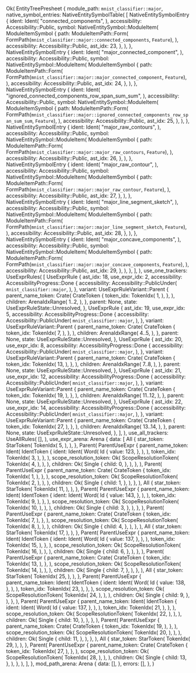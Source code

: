 Ok(
    EntityTreePresheet {
        module_path: `mnist_classifier::major`,
        native_symbol_entries: NativeEntitySymbolTable(
            [
                NativeEntitySymbolEntry {
                    ident: Ident(
                        "connected_components",
                    ),
                    accessibility: Accessibility::Public,
                    symbol: NativeEntitySymbol::ModuleItem(
                        ModuleItemSymbol {
                            path: ModuleItemPath::Form(
                                FormPath(`mnist_classifier::major::connected_components`, `Feature`),
                            ),
                            accessibility: Accessibility::Public,
                            ast_idx: 23,
                        },
                    ),
                },
                NativeEntitySymbolEntry {
                    ident: Ident(
                        "major_connected_component",
                    ),
                    accessibility: Accessibility::Public,
                    symbol: NativeEntitySymbol::ModuleItem(
                        ModuleItemSymbol {
                            path: ModuleItemPath::Form(
                                FormPath(`mnist_classifier::major::major_connected_component`, `Feature`),
                            ),
                            accessibility: Accessibility::Public,
                            ast_idx: 24,
                        },
                    ),
                },
                NativeEntitySymbolEntry {
                    ident: Ident(
                        "ignored_connected_components_row_span_sum_sum",
                    ),
                    accessibility: Accessibility::Public,
                    symbol: NativeEntitySymbol::ModuleItem(
                        ModuleItemSymbol {
                            path: ModuleItemPath::Form(
                                FormPath(`mnist_classifier::major::ignored_connected_components_row_span_sum_sum`, `Feature`),
                            ),
                            accessibility: Accessibility::Public,
                            ast_idx: 25,
                        },
                    ),
                },
                NativeEntitySymbolEntry {
                    ident: Ident(
                        "major_raw_contours",
                    ),
                    accessibility: Accessibility::Public,
                    symbol: NativeEntitySymbol::ModuleItem(
                        ModuleItemSymbol {
                            path: ModuleItemPath::Form(
                                FormPath(`mnist_classifier::major::major_raw_contours`, `Feature`),
                            ),
                            accessibility: Accessibility::Public,
                            ast_idx: 26,
                        },
                    ),
                },
                NativeEntitySymbolEntry {
                    ident: Ident(
                        "major_raw_contour",
                    ),
                    accessibility: Accessibility::Public,
                    symbol: NativeEntitySymbol::ModuleItem(
                        ModuleItemSymbol {
                            path: ModuleItemPath::Form(
                                FormPath(`mnist_classifier::major::major_raw_contour`, `Feature`),
                            ),
                            accessibility: Accessibility::Public,
                            ast_idx: 27,
                        },
                    ),
                },
                NativeEntitySymbolEntry {
                    ident: Ident(
                        "major_line_segment_sketch",
                    ),
                    accessibility: Accessibility::Public,
                    symbol: NativeEntitySymbol::ModuleItem(
                        ModuleItemSymbol {
                            path: ModuleItemPath::Form(
                                FormPath(`mnist_classifier::major::major_line_segment_sketch`, `Feature`),
                            ),
                            accessibility: Accessibility::Public,
                            ast_idx: 28,
                        },
                    ),
                },
                NativeEntitySymbolEntry {
                    ident: Ident(
                        "major_concave_components",
                    ),
                    accessibility: Accessibility::Public,
                    symbol: NativeEntitySymbol::ModuleItem(
                        ModuleItemSymbol {
                            path: ModuleItemPath::Form(
                                FormPath(`mnist_classifier::major::major_concave_components`, `Feature`),
                            ),
                            accessibility: Accessibility::Public,
                            ast_idx: 29,
                        },
                    ),
                },
            ],
        ),
        use_one_trackers: UseExprRules(
            [
                UseExprRule {
                    ast_idx: 18,
                    use_expr_idx: 2,
                    accessibility: AccessibilityProgress::Done {
                        accessibility: Accessibility::PublicUnder(
                            `mnist_classifier::major`,
                        ),
                    },
                    variant: UseExprRuleVariant::Parent {
                        parent_name_token: Crate(
                            CrateToken {
                                token_idx: TokenIdx(
                                    1,
                                ),
                            },
                        ),
                        children: ArenaIdxRange(
                            1..2,
                        ),
                    },
                    parent: None,
                    state: UseExprRuleState::Unresolved,
                },
                UseExprRule {
                    ast_idx: 19,
                    use_expr_idx: 5,
                    accessibility: AccessibilityProgress::Done {
                        accessibility: Accessibility::PublicUnder(
                            `mnist_classifier::major`,
                        ),
                    },
                    variant: UseExprRuleVariant::Parent {
                        parent_name_token: Crate(
                            CrateToken {
                                token_idx: TokenIdx(
                                    7,
                                ),
                            },
                        ),
                        children: ArenaIdxRange(
                            4..5,
                        ),
                    },
                    parent: None,
                    state: UseExprRuleState::Unresolved,
                },
                UseExprRule {
                    ast_idx: 20,
                    use_expr_idx: 8,
                    accessibility: AccessibilityProgress::Done {
                        accessibility: Accessibility::PublicUnder(
                            `mnist_classifier::major`,
                        ),
                    },
                    variant: UseExprRuleVariant::Parent {
                        parent_name_token: Crate(
                            CrateToken {
                                token_idx: TokenIdx(
                                    13,
                                ),
                            },
                        ),
                        children: ArenaIdxRange(
                            7..8,
                        ),
                    },
                    parent: None,
                    state: UseExprRuleState::Unresolved,
                },
                UseExprRule {
                    ast_idx: 21,
                    use_expr_idx: 12,
                    accessibility: AccessibilityProgress::Done {
                        accessibility: Accessibility::PublicUnder(
                            `mnist_classifier::major`,
                        ),
                    },
                    variant: UseExprRuleVariant::Parent {
                        parent_name_token: Crate(
                            CrateToken {
                                token_idx: TokenIdx(
                                    19,
                                ),
                            },
                        ),
                        children: ArenaIdxRange(
                            11..12,
                        ),
                    },
                    parent: None,
                    state: UseExprRuleState::Unresolved,
                },
                UseExprRule {
                    ast_idx: 22,
                    use_expr_idx: 14,
                    accessibility: AccessibilityProgress::Done {
                        accessibility: Accessibility::PublicUnder(
                            `mnist_classifier::major`,
                        ),
                    },
                    variant: UseExprRuleVariant::Parent {
                        parent_name_token: Crate(
                            CrateToken {
                                token_idx: TokenIdx(
                                    27,
                                ),
                            },
                        ),
                        children: ArenaIdxRange(
                            13..14,
                        ),
                    },
                    parent: None,
                    state: UseExprRuleState::Unresolved,
                },
            ],
        ),
        use_all_trackers: UseAllRules(
            [],
        ),
        use_expr_arena: Arena {
            data: [
                All {
                    star_token: StarToken(
                        TokenIdx(
                            5,
                        ),
                    ),
                },
                Parent(
                    ParentUseExpr {
                        parent_name_token: Ident(
                            IdentToken {
                                ident: Ident(
                                    Word(
                                        Id {
                                            value: 123,
                                        },
                                    ),
                                ),
                                token_idx: TokenIdx(
                                    3,
                                ),
                            },
                        ),
                        scope_resolution_token: Ok(
                            ScopeResolutionToken(
                                TokenIdx(
                                    4,
                                ),
                            ),
                        ),
                        children: Ok(
                            Single {
                                child: 0,
                            },
                        ),
                    },
                ),
                Parent(
                    ParentUseExpr {
                        parent_name_token: Crate(
                            CrateToken {
                                token_idx: TokenIdx(
                                    1,
                                ),
                            },
                        ),
                        scope_resolution_token: Ok(
                            ScopeResolutionToken(
                                TokenIdx(
                                    2,
                                ),
                            ),
                        ),
                        children: Ok(
                            Single {
                                child: 1,
                            },
                        ),
                    },
                ),
                All {
                    star_token: StarToken(
                        TokenIdx(
                            11,
                        ),
                    ),
                },
                Parent(
                    ParentUseExpr {
                        parent_name_token: Ident(
                            IdentToken {
                                ident: Ident(
                                    Word(
                                        Id {
                                            value: 143,
                                        },
                                    ),
                                ),
                                token_idx: TokenIdx(
                                    9,
                                ),
                            },
                        ),
                        scope_resolution_token: Ok(
                            ScopeResolutionToken(
                                TokenIdx(
                                    10,
                                ),
                            ),
                        ),
                        children: Ok(
                            Single {
                                child: 3,
                            },
                        ),
                    },
                ),
                Parent(
                    ParentUseExpr {
                        parent_name_token: Crate(
                            CrateToken {
                                token_idx: TokenIdx(
                                    7,
                                ),
                            },
                        ),
                        scope_resolution_token: Ok(
                            ScopeResolutionToken(
                                TokenIdx(
                                    8,
                                ),
                            ),
                        ),
                        children: Ok(
                            Single {
                                child: 4,
                            },
                        ),
                    },
                ),
                All {
                    star_token: StarToken(
                        TokenIdx(
                            17,
                        ),
                    ),
                },
                Parent(
                    ParentUseExpr {
                        parent_name_token: Ident(
                            IdentToken {
                                ident: Ident(
                                    Word(
                                        Id {
                                            value: 137,
                                        },
                                    ),
                                ),
                                token_idx: TokenIdx(
                                    15,
                                ),
                            },
                        ),
                        scope_resolution_token: Ok(
                            ScopeResolutionToken(
                                TokenIdx(
                                    16,
                                ),
                            ),
                        ),
                        children: Ok(
                            Single {
                                child: 6,
                            },
                        ),
                    },
                ),
                Parent(
                    ParentUseExpr {
                        parent_name_token: Crate(
                            CrateToken {
                                token_idx: TokenIdx(
                                    13,
                                ),
                            },
                        ),
                        scope_resolution_token: Ok(
                            ScopeResolutionToken(
                                TokenIdx(
                                    14,
                                ),
                            ),
                        ),
                        children: Ok(
                            Single {
                                child: 7,
                            },
                        ),
                    },
                ),
                All {
                    star_token: StarToken(
                        TokenIdx(
                            25,
                        ),
                    ),
                },
                Parent(
                    ParentUseExpr {
                        parent_name_token: Ident(
                            IdentToken {
                                ident: Ident(
                                    Word(
                                        Id {
                                            value: 138,
                                        },
                                    ),
                                ),
                                token_idx: TokenIdx(
                                    23,
                                ),
                            },
                        ),
                        scope_resolution_token: Ok(
                            ScopeResolutionToken(
                                TokenIdx(
                                    24,
                                ),
                            ),
                        ),
                        children: Ok(
                            Single {
                                child: 9,
                            },
                        ),
                    },
                ),
                Parent(
                    ParentUseExpr {
                        parent_name_token: Ident(
                            IdentToken {
                                ident: Ident(
                                    Word(
                                        Id {
                                            value: 137,
                                        },
                                    ),
                                ),
                                token_idx: TokenIdx(
                                    21,
                                ),
                            },
                        ),
                        scope_resolution_token: Ok(
                            ScopeResolutionToken(
                                TokenIdx(
                                    22,
                                ),
                            ),
                        ),
                        children: Ok(
                            Single {
                                child: 10,
                            },
                        ),
                    },
                ),
                Parent(
                    ParentUseExpr {
                        parent_name_token: Crate(
                            CrateToken {
                                token_idx: TokenIdx(
                                    19,
                                ),
                            },
                        ),
                        scope_resolution_token: Ok(
                            ScopeResolutionToken(
                                TokenIdx(
                                    20,
                                ),
                            ),
                        ),
                        children: Ok(
                            Single {
                                child: 11,
                            },
                        ),
                    },
                ),
                All {
                    star_token: StarToken(
                        TokenIdx(
                            29,
                        ),
                    ),
                },
                Parent(
                    ParentUseExpr {
                        parent_name_token: Crate(
                            CrateToken {
                                token_idx: TokenIdx(
                                    27,
                                ),
                            },
                        ),
                        scope_resolution_token: Ok(
                            ScopeResolutionToken(
                                TokenIdx(
                                    28,
                                ),
                            ),
                        ),
                        children: Ok(
                            Single {
                                child: 13,
                            },
                        ),
                    },
                ),
            ],
        },
        mod_path_arena: Arena {
            data: [],
        },
        errors: [],
    },
)